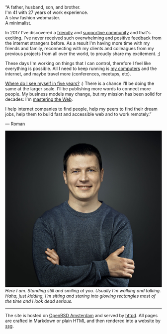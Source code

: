 <p class="f4 f3-m f3-l lh-title ni">&#8220;A
father, husband, son, and brother.<br>
I'm 41 with 27 years of work experience.<br>
A slow fashion webmaster.<br>
A minimalist.
</p>

In 2017 I've discovered a [friendly](words.html) and [supportive
community](sponsors.html) and that's exciting. I've never received
such overwhelming and positive feedback from the internet strangers
before. As a result I'm having more time with my friends and family,
reconnecting with my clients and colleagues from my previous projects
from all over the world, to proudly share my excitement.&nbsp;;)

These days I'm working on things that I can control, therefore I
feel like everything is possible. All I need to keep running is [my
computers](setup.html) and the internet, and maybe travel more
(conferences, meetups, etc).

[Where do I see myself in five years?](cv.html) :) There is a chance
I'll be doing the same at the larger scale. I'll be publishing more
words to connect more people. My business models may change, but
my mission has been solid for decades: I'm [mastering the Web](/m/).

I help internet companies to find people, help my peers to find
their dream jobs, help them to build fast and accessible web and
to work remotely.&#8221;

&mdash; Roman

![romanzolotarev](romanzolotarev.jpeg) _Here I am. Standing still
and smiling at you. Usually I'm walking and talking. Haha, just
kidding, I'm sitting and staring into glowing rectangles most of
the time and I look dead serious._

---

The site is hosted on [OpenBSD Amsterdam](https://openbsd.amsterdam/?rz)
and served by [httpd](/openbsd/httpd.html). All pages are crafted
in Markdown or plain HTML and then rendered into a website by
[ssg](ssg.html).

